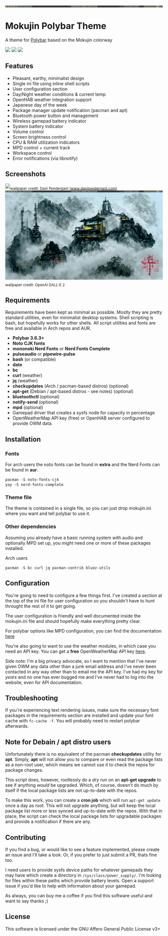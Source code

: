 ![](screenshots/bar-only.png)
# Mokujin Polybar Theme
A theme for [Polybar](https://github.com/polybar/polybar) based on the Mokujin colorway

![](https://img.shields.io/badge/Version-0.97-green) ![](https://img.shields.io/badge/License-GPLv3-yellowgreen) ![](https://img.shields.io/badge/Polybar-3.6.3%2B-blue)

## Features
- Pleasant, earthy, minimalist design
- Single ini file using inline shell scripts
- User configuration section
- Day/Night weather conditions & current temp
- OpenHAB weather integration support
- Japanese day of the week
- Package manager update notification (pacman and apt)
- Bluetooth power button and management
- Wireless gamepad battery indicator
- System battery indicator
- Volume control
- Screen brightness control
- CPU & RAM utilization indicators
- MPD control + current track
- Workspace control
- Error notifications (via libnotify)

## Screenshots
![](screenshots/screenshot-2.png)<sub>wallpaper credit: Dani Pendergast (www.danipendergast.com)</sub>
![](screenshots/screenshot-1.png)<sub>wallpaper credit: OpenAI DALL-E 2</sub>


## Requirements
Requirements have been kept as minimal as possible.  Mostly they are pretty standard utilities, even for minimalist desktop systems.  Shell scripting is bash, but hopefully works for other shells.  All script utilities and fonts are free and available in Arch repos and AUR.

- **Polybar 3.6.3+** 
- **Noto CJK fonts**
- **mononoki Nerd Fonts** or **Nerd Fonts Complete**
- **pulseaudio** or **pipewire-pulse**
- **bash** (or compatible)
- **date**
- **bc**
- **curl** (weather)
- **jq** (weather)
- **checkupdates** (Arch / pacman-based distros) (optional)
- **apt-get** (Debian / apt-based distros - see notes)  (optional)
- **bluetoothctl** (optional)
- **notify-send** (optional)
- **mpd** (optional)
- Gamepad driver that creates a sysfs node for capacity in percentage
- OpenWeatherMap API key (free) or OpenHAB server configured to provide OWM data.

## Installation
### Fonts
For arch users the noto fonts can be found in **extra** and the Nerd Fonts can be found in **aur**.

```
pacman -S noto-fonts-cjk
yay -S nerd-fonts-complete
```

### Theme file
The theme is contained in a single file, so you can just drop mokujin.ini where you want and tell polybar to use it.

### Other dependencies
Assuming you already have a basic running system with audio and optionally MPD set up, you *might* need one or more of these packages installed.

Arch users
```
pacman -S bc curl jq pacman-contrib bluez-utils 
```

## Configuration
You're going to need to configure a few things first.  I've created a section at the top of the ini file for user configuration so you shouldn't have to hunt throught the rest of it to get going.

The user configuration is friendly and well documented inside the mokujin.ini file and should hopefully make everything pretty clear.

For polybar options like MPD configuration, you can find the documentation [here](https://github.com/polybar/polybar/wiki)

You're also going to want to use the weather modules, in which case you need an API key.  You can get a **free** OpenWeatherMap API key [here](https://openweathermap.org/appid). 

Side note:  I'm a big privacy advocate, so I want to mention that I've never given OWM any data other than a junk email address and I've never been contacted in any way other than to email me the API key.  I've had my key for *years* and no one has ever bugged me and I've never had to log into the website, even for API documentation.


## Troubleshooting
If you're experiencing text rendering issues, make sure the necessary font packages in the requirements section are installed and update your font cache with `fc-cache -f`.  You will probably need to restart polybar afterwards.


## Note for Debain / apt distro users
Unfortunately there is no equivalent of the pacman **checkupdates** utility for **apt**.  Simply, **apt** will not allow you to compare or even read the package lists as a non-root user, which means we cannot use it to check the repos for package changes.

This script does, however, rootlessly do a *dry run* on an **apt-get upgrade** to see if anything *would* be upgraded.  Which, of course, doesn't do much by itself if the local package lists are not up-to-date with the repos.

To make this work, you can create a **cron job** which will run `apt-get update` once a day as root.  This will not upgrade anything, but will keep the local package list more or less synced and up-to-date with the repos.  With that in place, the script can check the local package lists for upgradable packages and provide a notification if there are any.


## Contributing
If you find a bug, or would like to see a feature implemented, please create an issue and I'll take a look.  Or, if you prefer to just submit a PR, thats fine too.  

I need users to provide sysfs device paths for whatever gamepads they may have which create a directory in `/sys/class/power_supply/`.  I'm looking for files within these paths which provide battery levels.  Open a support issue if you'd like to help with information about your gamepad.

As always, you can buy me a coffee if you find this software useful and want to say thanks ;)


## License
This software is licensed under the GNU Affero General Public License v3+


